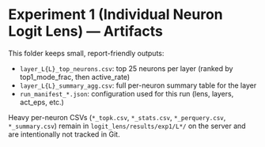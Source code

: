 # Experiment 1 (Individual Neuron Logit Lens) — Artifacts

This folder keeps small, report-friendly outputs:
- `layer_L{L}_top_neurons.csv`: top 25 neurons per layer (ranked by top1_mode_frac, then active_rate)
- `layer_L{L}_summary_agg.csv`: full per-neuron summary table for the layer
- `run_manifest_*.json`: configuration used for this run (lens, layers, act_eps, etc.)

Heavy per-neuron CSVs (`*_topk.csv`, `*_stats.csv`, `*_perquery.csv`, `*_summary.csv`) remain in `logit_lens/results/exp1/L*/` on the server and are intentionally not tracked in Git.
